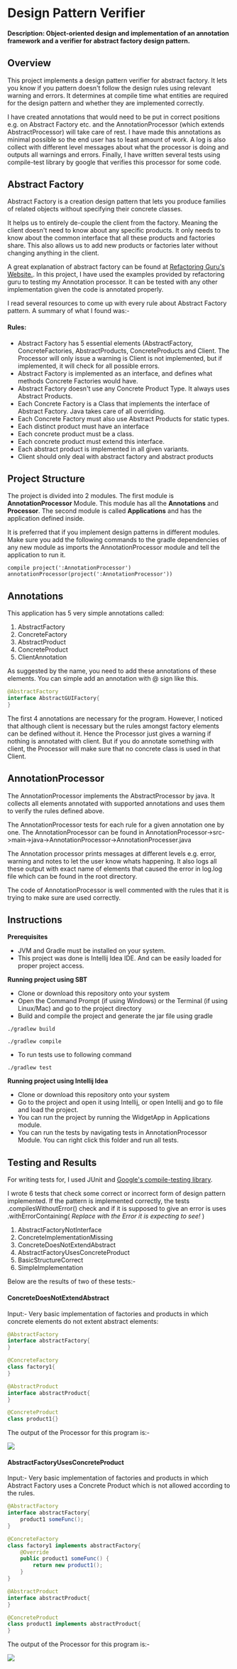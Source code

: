 # Design Pattern Verifier
#### Description: Object-oriented design and implementation of an annotation framework and a verifier for abstract factory design pattern.

## Overview
This project implements a design pattern verifier for abstract factory. It lets you know if you pattern doesn't follow the design rules using relevant warning and errors. It determines at compile time what entities are required for the design pattern and whether they are implemented correctly.

I have created annotations that would need to be put in correct positions e.g. on Abstract Factory etc. and the AnnotationProcessor (which extends AbstractProcessor) will take care of rest. I have made this annotations as minimal possible so the end user has to least amount of work. A log is also collect with different level messages about what the processor is doing and outputs all warnings and errors. Finally, I have written several tests using compile-test library by google that verifies this processor for some code.


## Abstract Factory

Abstract Factory is a creation design pattern that lets you produce families of related objects without specifying their concrete classes.

It helps us to entirely de-couple the client from the factory. Meaning the client doesn't need to know about any specific products. It only needs to know about the common interface that all these products and factories share. This also allows us to add new products or factories later without changing anything in the client. 

A great explanation of abstract factory can be found at [Refactoring Guru's Website.](https://refactoring.guru/design-patterns/abstract-factory). In this project, I have used the examples provided by refactoring guru to testing my Annotation processor. It can be tested with any other implementation given the code is annotated properly.

I read several resources to come up with every rule about Abstract Factory pattern. A summary of what I found was:-

#### Rules:
   -    Abstract Factory has 5 essential elements (AbstractFactory, ConcreteFactories, AbstractProducts, ConcreteProducts and Client. The Processor will only issue a warning is Client is not implemented, but if implemented, it will check for all possible errors. 
   -    Abstract Factory is implemented as an interface, and defines what methods Concrete Factories would have.
   -    Abstract Factory doesn't use any Concrete Product Type. It always uses Abstract Products.
   -    Each Concrete Factory is a Class that implements the interface of Abstract Factory. Java takes care of all overriding.
   -    Each Concrete Factory must also use Abstract Products for static types. 
   -    Each distinct product must have an interface
   -    Each concrete product must be a class.
   -	Each concrete product must extend this interface.
   -	Each abstract product is implemented in all given variants. 	
   -    Client should only deal with abstract factory and abstract products


## Project Structure 

The project is divided into 2 modules. The first module is **AnnotationProcessor** Module. This module has all the **Annotations** and **Processor**. The second module is called **Applications** and has the application defined inside.

It is preferred that if you implement design patterns in different modules. Make sure you add the following commands to the gradle dependencies of any new module as imports the AnnotationProcessor module and tell the application to run it.
```
compile project(':AnnotationProcessor')
annotationProcessor(project(':AnnotationProcessor'))
```


## Annotations

This application has 5 very simple annotations called:

   1. AbstractFactory
   2. ConcreteFactory
   3. AbstractProduct
   4. ConcreteProduct
   5. ClientAnnotation
   
As suggested by the name, you need to add these annotations of these elements. You can simple add an annotation with @ sign like this.

```java
@AbstractFactory
interface AbstractGUIFactory{
}
```
   
The first 4 annotations are necessary for the program. However, I noticed that although client is necessary but the rules amongst factory elements can be defined without it. Hence the Processor just gives a warning if nothing is annotated with client. But if you do annotate something with client, the Processor will make sure that no concrete class is used in that Client.

   
## AnnotationProcessor

The AnnotationProcessor implements the AbstractProcessor by java. It collects all elements annotated with supported annotations and uses them to verify the rules defined above.

The AnnotationProcessor tests for each rule for a given annotation one by one. The AnnotationProcessor can be found in AnnotationProcessor->src->main->java->AnnotationProcessor->AnnotationProcesser.java

The Annotation processor prints messages at different levels e.g. error, warning and notes to let the user know whats happening. It also logs all these output with exact name of elements that caused the error in log.log file which can be found in the root directory.

The code of AnnotationProcessor is well commented with the rules that it is trying to make sure are used correctly.



## Instructions

**Prerequisites**

- JVM and Gradle must be installed on your system.
- This project was done is Intellij Idea IDE. And can be easily loaded for proper project access.

**Running project using SBT**

- Clone or download this repository onto your system
- Open the Command Prompt (if using Windows) or the Terminal (if using Linux/Mac) and go to the project directory
- Build and compile the project and generate the jar file using gradle
```
./gradlew build
```
```
./gradlew compile
```

- To run tests use to following command
```
./gradlew test
```

**Running project using Intellij Idea**

- Clone or download this repository onto your system
- Go to the project and open it using Intellij, or open Intellij and go to file and load the project.
- You can run the project by running the WidgetApp in Applications module.
- You can run the tests by navigating tests in AnnotationProcessor Module. You can right click this folder and run all tests.


## Testing and Results

For writing tests for, I used JUnit and [Google's compile-testing library](https://github.com/google/compile-testing). 

I wrote 6 tests that check some correct or incorrect form of design pattern implemented. If the pattern is implemented correctly, the tests .compilesWithoutError() check and if it is supposed to give an error is uses .withErrorContaining( *Replace with the Error it is expecting to see!* )

1. AbstractFactoryNotInterface
2. ConcreteImplementationMissing
3. ConcreteDoesNotExtendAbstract
4. AbstractFactoryUsesConcreteProduct
5. BasicStructureCorrect
6. SimpleImplementation

Below are the results of two of these tests:-


#### ConcreteDoesNotExtendAbstract

Input:- Very basic implementation of factories and products in which concrete elements do not extent abstract elements:

```java
@AbstractFactory
interface abstractFactory{
}

@ConcreteFactory
class factory1{
}

@AbstractProduct
interface abstractProduct{
}

@ConcreteProduct
class product1{}
```

The output of the Processor for this program is:- 

![](images/log1.png)

    
       
#### AbstractFactoryUsesConcreteProduct

Input:- Very basic implementation of factories and products in which Abstract Factory uses a Concrete Product which is not allowed according to the rules.


```java
@AbstractFactory
interface abstractFactory{
    product1 someFunc();
}

@ConcreteFactory
class factory1 implements abstractFactory{
    @Override
    public product1 someFunc() {
        return new product1();
    }
}

@AbstractProduct
interface abstractProduct{
}

@ConcreteProduct
class product1 implements abstractProduct{
}
```

The output of the Processor for this program is:- 

![](images/log2.PNG)
